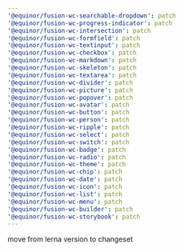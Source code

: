 ```yaml
---
'@equinor/fusion-wc-searchable-dropdown': patch
'@equinor/fusion-wc-progress-indicator': patch
'@equinor/fusion-wc-intersection': patch
'@equinor/fusion-wc-formfield': patch
'@equinor/fusion-wc-textinput': patch
'@equinor/fusion-wc-checkbox': patch
'@equinor/fusion-wc-markdown': patch
'@equinor/fusion-wc-skeleton': patch
'@equinor/fusion-wc-textarea': patch
'@equinor/fusion-wc-divider': patch
'@equinor/fusion-wc-picture': patch
'@equinor/fusion-wc-popover': patch
'@equinor/fusion-wc-avatar': patch
'@equinor/fusion-wc-button': patch
'@equinor/fusion-wc-person': patch
'@equinor/fusion-wc-ripple': patch
'@equinor/fusion-wc-select': patch
'@equinor/fusion-wc-switch': patch
'@equinor/fusion-wc-badge': patch
'@equinor/fusion-wc-radio': patch
'@equinor/fusion-wc-theme': patch
'@equinor/fusion-wc-chip': patch
'@equinor/fusion-wc-date': patch
'@equinor/fusion-wc-icon': patch
'@equinor/fusion-wc-list': patch
'@equinor/fusion-wc-menu': patch
'@equinor/fusion-wc-builder': patch
'@equinor/fusion-wc-storybook': patch
---
```


move from lerna version to changeset
